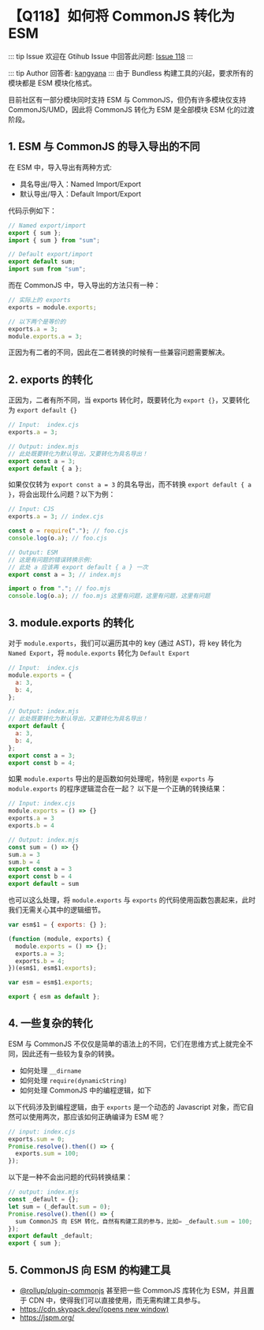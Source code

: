 # 【Q118】如何将 CommonJS 转化为 ESM


::: tip Issue
欢迎在 Gtihub Issue 中回答此问题: [Issue 118](https://github.com/kangyana/daily-question/issues/118)
:::

::: tip Author
回答者: [kangyana](https://github.com/kangyana)
:::
由于 Bundless 构建工具的兴起，要求所有的模块都是 ESM 模块化格式。

目前社区有一部分模块同时支持 ESM 与 CommonJS，但仍有许多模块仅支持 CommonJS/UMD，因此将 CommonJS 转化为 ESM 是全部模块 ESM 化的过渡阶段。

## 1. ESM 与 CommonJS 的导入导出的不同
在 ESM 中，导入导出有两种方式:

- 具名导出/导入：Named Import/Export
- 默认导出/导入：Default Import/Export

代码示例如下：
```javascript
// Named export/import
export { sum };
import { sum } from "sum";

// Default export/import
export default sum;
import sum from "sum";
```

而在 CommonJS 中，导入导出的方法只有一种：
```javascript
// 实际上的 exports
exports = module.exports;

// 以下两个是等价的
exports.a = 3;
module.exports.a = 3;
```

正因为有二者的不同，因此在二者转换的时候有一些兼容问题需要解决。

## 2. exports 的转化
正因为，二者有所不同，当 exports 转化时，既要转化为 `export {}`，又要转化为 `export default {}`
```javascript
// Input:  index.cjs
exports.a = 3;

// Output: index.mjs
// 此处既要转化为默认导出，又要转化为具名导出！
export const a = 3;
export default { a };
```

如果仅仅转为 `export const a = 3` 的具名导出，而不转换 `export default { a }`，将会出现什么问题？以下为例：
```javascript
// Input: CJS
exports.a = 3; // index.cjs

const o = require("."); // foo.cjs
console.log(o.a); // foo.cjs

// Output: ESM
// 这是有问题的错误转换示例:
// 此处 a 应该再 export default { a } 一次
export const a = 3; // index.mjs

import o from "."; // foo.mjs
console.log(o.a); // foo.mjs 这里有问题，这里有问题，这里有问题
```

## 3. module.exports 的转化
对于 `module.exports`，我们可以遍历其中的 key (通过 AST)，将 key 转化为 `Named Export`，将 `module.exports` 转化为 `Default Export`
```javascript
// Input:  index.cjs
module.exports = {
  a: 3,
  b: 4,
};

// Output: index.mjs
// 此处既要转化为默认导出，又要转化为具名导出！
export default {
  a: 3,
  b: 4,
};
export const a = 3;
export const b = 4;
```

如果 `module.exports` 导出的是函数如何处理呢，特别是 `exports` 与 `module.exports` 的程序逻辑混合在一起？
以下是一个正确的转换结果：
```javascript
// Input: index.cjs
module.exports = () => {}
exports.a = 3
exports.b = 4

// Output: index.mjs
const sum = () => {}
sum.a = 3
sum.b = 4
export const a = 3
export const b = 4
export default = sum
```

也可以这么处理，将 `module.exports` 与 `exports` 的代码使用函数包裹起来，此时我们无需关心其中的逻辑细节。
```javascript
var esm$1 = { exports: {} };

(function (module, exports) {
  module.exports = () => {};
  exports.a = 3;
  exports.b = 4;
})(esm$1, esm$1.exports);

var esm = esm$1.exports;

export { esm as default };
```

## 4. 一些复杂的转化
ESM 与 CommonJS 不仅仅是简单的语法上的不同，它们在思维方式上就完全不同，因此还有一些较为复杂的转换。

- 如何处理 `__dirname`
- 如何处理 `require(dynamicString)`
- 如何处理 CommonJS 中的编程逻辑，如下

以下代码涉及到编程逻辑，由于 `exports` 是一个动态的 Javascript 对象，而它自然可以使用两次，那应该如何正确编译为 ESM 呢？
```javascript
// input: index.cjs
exports.sum = 0;
Promise.resolve().then(() => {
  exports.sum = 100;
});
```

以下是一种不会出问题的代码转换结果：
```javascript
// output: index.mjs
const _default = {};
let sum = (_default.sum = 0);
Promise.resolve().then(() => {
  sum CommonJS 向 ESM 转化，自然有构建工具的参与，比如= _default.sum = 100;
});
export default _default;
export { sum };
```

## 5. CommonJS 向 ESM 的构建工具
- [@rollup/plugin-commonjs](https://github.com/rollup/plugins/tree/master/packages/commonjs)
甚至把一些 CommonJS 库转化为 ESM，并且置于 CDN 中，使得我们可以直接使用，而无需构建工具参与。
- [https://cdn.skypack.dev/(opens new window)](https://cdn.skypack.dev/)
- https://jspm.org/
